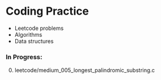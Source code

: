 # Coding Practice
- Leetcode problems
- Algorithms
- Data structures

### In Progress:
0. leetcode/medium_005_longest_palindromic_substring.c
